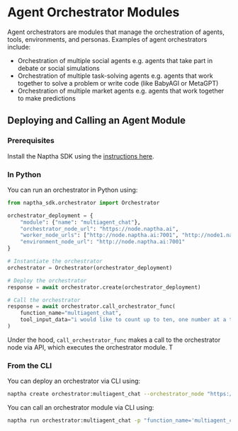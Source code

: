 # Agent Orchestrator Modules

Agent orchestrators are modules that manage the orchestration of agents, tools, environments, and personas. Examples of agent orchestrators include:

- Orchestration of multiple social agents e.g. agents that take part in debate or social simulations
- Orchestration of multiple task-solving agents e.g. agents that work together to solve a problem or write code (like BabyAGI or MetaGPT)
- Orchestration of multiple market agents e.g. agents that work together to make predictions

## Deploying and Calling an Agent Module

### Prerequisites

Install the Naptha SDK using the [instructions here](https://github.com/NapthaAI/naptha-sdk).

### In Python

You can run an orchestrator in Python using:

```python
from naptha_sdk.orchestrator import Orchestrator

orchestrator_deployment = {
    "module": {"name": "multiagent_chat"},
    "orchestrator_node_url": "https://node.naptha.ai",
    "worker_node_urls": ["http://node.naptha.ai:7001", "http://node1.naptha.ai:7001"]
    "environment_node_url": "http://node.naptha.ai:7001"
}

# Instantiate the orchestrator
orchestrator = Orchestrator(orchestrator_deployment)

# Deploy the orchestrator
response = await orchestrator.create(orchestrator_deployment)

# Call the orchestrator
response = await orchestrator.call_orchestrator_func(
    function_name="multiagent_chat", 
    tool_input_data="i would like to count up to ten, one number at a time. ill start. one.", 
)
```

Under the hood, `call_orchestrator_func` makes a call to the orchestrator node via API, which executes the orchestrator module. T

### From the CLI

You can deploy an orchestrator via CLI using:

```bash
naptha create orchestrator:multiagent_chat --orchestrator_node "https://node.naptha.ai" --worker_nodes "https://node.naptha.ai:7001,https://node1.naptha.ai:7001" --environment_node "https://node.naptha.ai:7001"
```

You can call an orchestrator module via CLI using:

```bash
naptha run orchestrator:multiagent_chat -p "function_name='multiagent_chat' tool_input_data='i would like to count up to ten, one number at a time. ill start. one.'"
```

